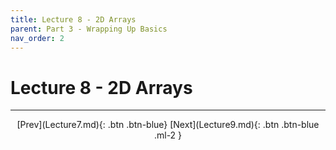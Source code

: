```yaml
---
title: Lecture 8 - 2D Arrays
parent: Part 3 - Wrapping Up Basics
nav_order: 2
---
```


# Lecture 8 - 2D Arrays

***

<span class="fs-4" style="text-align:center; display:block">
[Prev](Lecture7.md){: .btn .btn-blue}
[Next](Lecture9.md){: .btn .btn-blue .ml-2 }
</span>
